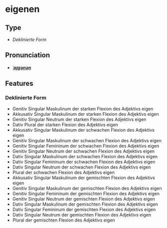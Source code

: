 # eigenen
## Type
- _Deklinierte Form_
## Pronunciation
- **_[ˈaɪ̯ɡənən](https://commons.wikimedia.org/wiki/File:De-eigenen.ogg)_**
## Features
### Deklinierte Form
- Genitiv Singular Maskulinum der starken Flexion des Adjektivs eigen
- Akkusativ Singular Maskulinum der starken Flexion des Adjektivs eigen
- Genitiv Singular Neutrum der starken Flexion des Adjektivs eigen
- Dativ Plural der starken Flexion des Adjektivs eigen
- Akkusativ Singular Maskulinum der schwachen Flexion des Adjektivs eigen
- Genitiv Singular Maskulinum der schwachen Flexion des Adjektivs eigen
- Genitiv Singular Femininum der schwachen Flexion des Adjektivs eigen
- Genitiv Singular Neutrum der schwachen Flexion des Adjektivs eigen
- Dativ Singular Maskulinum der schwachen Flexion des Adjektivs eigen
- Dativ Singular Femininum der schwachen Flexion des Adjektivs eigen
- Dativ Singular Neutrum der schwachen Flexion des Adjektivs eigen
- Plural der schwachen Flexion des Adjektivs eigen
- Akkusativ Singular Maskulinum der gemischten Flexion des Adjektivs eigen
- Genitiv Singular Maskulinum der gemischten Flexion des Adjektivs eigen
- Genitiv Singular Femininum der gemischten Flexion des Adjektivs eigen
- Genitiv Singular Neutrum der gemischten Flexion des Adjektivs eigen
- Dativ Singular Maskulinum der gemischten Flexion des Adjektivs eigen
- Dativ Singular Femininum der gemischten Flexion des Adjektivs eigen
- Dativ Singular Neutrum der gemischten Flexion des Adjektivs eigen
- Plural der gemischten Flexion des Adjektivs eigen
